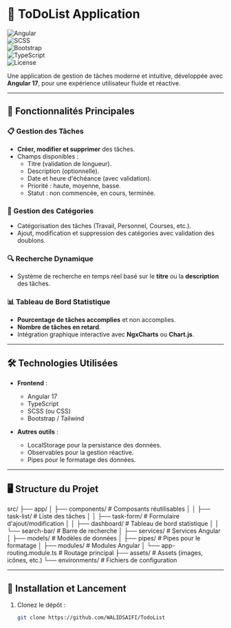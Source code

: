 # 📝 ToDoList Application  

![Angular](https://img.shields.io/badge/Angular-17-red?style=for-the-badge&logo=angular)  
![SCSS](https://img.shields.io/badge/SCSS-Used-blue?style=for-the-badge&logo=sass)  
![Bootstrap](https://img.shields.io/badge/Bootstrap-Used-purple?style=for-the-badge&logo=bootstrap)  
![TypeScript](https://img.shields.io/badge/TypeScript-Language-blue?style=for-the-badge&logo=typescript)  
![License](https://img.shields.io/badge/License-MIT-blue?style=for-the-badge)  

Une application de gestion de tâches moderne et intuitive, développée avec **Angular 17**, pour une expérience utilisateur fluide et réactive.  

---

## 🚀 Fonctionnalités Principales  
### 📋 Gestion des Tâches  
- **Créer, modifier et supprimer** des tâches.  
- Champs disponibles :  
  - Titre (validation de longueur).  
  - Description (optionnelle).  
  - Date et heure d'échéance (avec validation).  
  - Priorité : haute, moyenne, basse.  
  - Statut : non commencée, en cours, terminée.  

### 📂 Gestion des Catégories  
- Catégorisation des tâches (Travail, Personnel, Courses, etc.).  
- Ajout, modification et suppression des catégories avec validation des doublons.  

### 🔍 Recherche Dynamique  
- Système de recherche en temps réel basé sur le **titre** ou la **description** des tâches.  

### 📊 Tableau de Bord Statistique  
- **Pourcentage de tâches accomplies** et non accomplies.  
- **Nombre de tâches en retard**.  
- Intégration graphique interactive avec **NgxCharts** ou **Chart.js**.  

---

## 🛠️ Technologies Utilisées  
- **Frontend** :  
  - Angular 17  
  - TypeScript  
  - SCSS (ou CSS)  
  - Bootstrap / Tailwind  

- **Autres outils** :  
  - LocalStorage pour la persistance des données.  
  - Observables pour la gestion réactive.  
  - Pipes pour le formatage des données.  

---

## 🖥️ Structure du Projet  

src/
├── app/
│ ├── components/ # Composants réutilisables
│ │ ├── task-list/ # Liste des tâches
│ │ ├── task-form/ # Formulaire d'ajout/modification
│ │ ├── dashboard/ # Tableau de bord statistique
│ │ └── search-bar/ # Barre de recherche
│ ├── services/ # Services Angular
│ ├── models/ # Modèles de données
│ ├── pipes/ # Pipes pour le formatage
│ ├── modules/ # Modules Angular
│ └── app-routing.module.ts # Routage principal
├── assets/ # Assets (images, icônes, etc.)
└── environments/ # Fichiers de configuration


---

## 🎯 Installation et Lancement  

1. Clonez le dépôt :  
   ```bash  
   git clone https://github.com/WALIDSAIFI/TodoList
   
